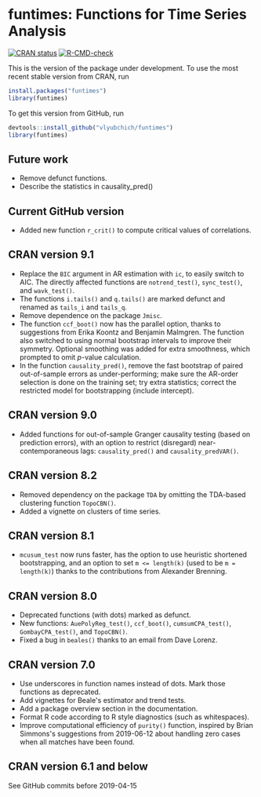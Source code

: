 # funtimes: Functions for Time Series Analysis

[![CRAN status](https://www.r-pkg.org/badges/version/funtimes)](https://CRAN.R-project.org/package=funtimes)
[![R-CMD-check](https://github.com/vlyubchich/funtimes/actions/workflows/check-standard.yaml/badge.svg)](https://github.com/vlyubchich/funtimes/actions/workflows/check-standard.yaml)

This is the version of the package under development. To use the most recent stable version from CRAN, run
```r
install.packages("funtimes")
library(funtimes)
```

To get this version from GitHub, run
```r
devtools::install_github("vlyubchich/funtimes")
library(funtimes)
```

## Future work

- Remove defunct functions.
- Describe the statistics in causality_pred()

## Current GitHub version

- Added new function `r_crit()` to compute critical values of correlations.

## CRAN version 9.1

- Replace the `BIC` argument in AR estimation with `ic`, to easily switch to AIC. 
The directly affected functions are `notrend_test()`, `sync_test()`, and `wavk_test()`.
- The functions `i.tails()` and `q.tails()` are marked defunct and renamed as `tails_i` and `tails_q`.
- Remove dependence on the package `Jmisc`.
- The function `ccf_boot()` now has the parallel option, thanks to suggestions from Erika Koontz and Benjamin Malmgren. 
The function also switched to using normal bootstrap intervals to improve their symmetry. 
Optional smoothing was added for extra smoothness, which prompted to omit $p$-value calculation.
- In the function `causality_pred()`, remove the fast bootstrap of paired out-of-sample errors as under-performing;
make sure the AR-order selection is done on the training set;
try extra statistics;
correct the restricted model for bootstrapping (include intercept).

## CRAN version 9.0

- Added functions for out-of-sample Granger causality testing (based on prediction errors), with an option to restrict (disregard) near-contemporaneous lags: `causality_pred()` and `causality_predVAR()`.

## CRAN version 8.2

- Removed dependency on the package `TDA` by omitting the TDA-based clustering function `TopoCBN()`.
- Added a vignette on clusters of time series.

## CRAN version 8.1

- `mcusum_test` now runs faster, has the option to use heuristic shortened bootstrapping, and an option to set `m <= length(k)` (used to be `m = length(k)`) thanks to the contributions from Alexander Brenning.

## CRAN version 8.0

- Deprecated functions (with dots) marked as defunct. <!-- https://devguide.ropensci.org/evolution.html  -->
- New functions: `AuePolyReg_test()`, `ccf_boot()`, `cumsumCPA_test()`, `GombayCPA_test()`, and `TopoCBN()`.
- Fixed a bug in `beales()` thanks to an email from Dave Lorenz.

## CRAN version 7.0

-   Use underscores in function names instead of dots. Mark those functions as deprecated. <!-- https://mirai-solutions.ch/news/2017/12/05/roxygen2-deprecate/ https://devguide.ropensci.org/evolution.html -->
- Add vignettes for Beale's estimator and trend tests.
- Add a package overview section in the documentation.
- Format R code according to R style diagnostics (such as whitespaces).
- Improve computational efficiency of `purity()` function, inspired by Brian Simmons's suggestions from 2019-06-12 about handling zero cases when all matches have been found.

## CRAN version 6.1 and below

See GitHub commits before 2019-04-15
